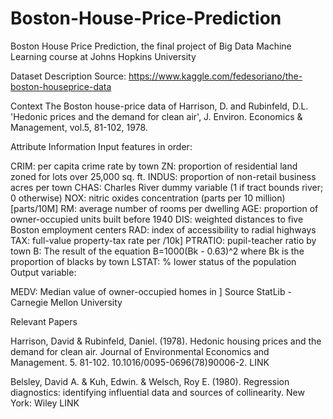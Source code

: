 # Boston-House-Price-Prediction
Boston House Price Prediction, the final project of Big Data Machine Learning course at Johns Hopkins University

Dataset Description
Source: https://www.kaggle.com/fedesoriano/the-boston-houseprice-data

Context The Boston house-price data of Harrison, D. and Rubinfeld, D.L. 'Hedonic prices and the demand for clean air', J. Environ. Economics & Management, vol.5, 81-102, 1978.

Attribute Information Input features in order:

CRIM: per capita crime rate by town
ZN: proportion of residential land zoned for lots over 25,000 sq. ft.
INDUS: proportion of non-retail business acres per town
CHAS: Charles River dummy variable (1 if tract bounds river; 0 otherwise)
NOX: nitric oxides concentration (parts per 10 million) [parts/10M]
RM: average number of rooms per dwelling
AGE: proportion of owner-occupied units built before 1940
DIS: weighted distances to five Boston employment centers
RAD: index of accessibility to radial highways
TAX: full-value property-tax rate per 
/10k]
PTRATIO: pupil-teacher ratio by town
B: The result of the equation B=1000(Bk - 0.63)^2 where Bk is the proportion of blacks by town
LSTAT: % lower status of the population
Output variable:

MEDV: Median value of owner-occupied homes in 
]
Source StatLib - Carnegie Mellon University

Relevant Papers

Harrison, David & Rubinfeld, Daniel. (1978). Hedonic housing prices and the demand for clean air. Journal of Environmental Economics and Management. 5. 81-102. 10.1016/0095-0696(78)90006-2. LINK

Belsley, David A. & Kuh, Edwin. & Welsch, Roy E. (1980). Regression diagnostics: identifying influential data and sources of collinearity. New York: Wiley LINK
